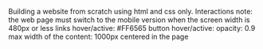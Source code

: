 Building a website from scratch using html and css only. Interactions note: the web page must switch to the mobile version when the screen width is 480px or less links hover/active: #FF6565 button hover/active: opacity: 0.9 max width of the content: 1000px centered in the page